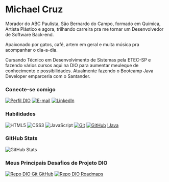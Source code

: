 
# Michael Cruz
Morador do ABC Paulista, São Bernardo do Campo, formado em Química, Artista Plástico e agora, trilhando carreira pra me tornar um Desenvolvedor de Software Back-end.

Apaixonado por gatos, café, artem em geral e muita música pra acompanhar o dia-a-dia.

Cursando Técnico em Desenvolvimento de Sistemas pela ETEC-SP e fazendo vários cursos aqui na DIO para aumentar meuleque de conhecimento e possibilidades.
Atualmente fazendo o Bootcamp Java Developer emparceria com o Santander.


### Conecte-se comigo
[![Perfil DIO](https://img.shields.io/badge/-Meu%20Perfil%20na%20DIO-30A3DC?style=for-the-badge)](https://web.dio.me/users/michaelcaxa)
[![E-mail](https://img.shields.io/badge/-Email-000?style=for-the-badge&logo=microsoft-outlook&logoColor=red)](michaelcruz.dev@gmail.com)
[![LinkedIn](https://img.shields.io/badge/-LinkedIn-000?style=for-the-badge&logo=linkedin&logoColor=blue)](https://www.linkedin.com/in/michael-cruz-90377423a/)

### Habilidades
![HTML5](https://img.shields.io/badge/HTML-000?style=for-the-badge&logo=html5&logoColor=red)
![CSS3](https://img.shields.io/badge/CSS3-000?style=for-the-badge&logo=css3&logoColor=blue)
![JavaScript](https://img.shields.io/badge/JavaScript-000?style=for-the-badge&logo=javascript&logoColor=yellow)
[![Git](https://img.shields.io/badge/Git-000?style=for-the-badge&logo=git&logoColor=red)](https://git-scm.com/doc) 
[![GitHub](https://img.shields.io/badge/GitHub-000?style=for-the-badge&logo=github&logoColor=white)](https://docs.github.com/)
[!Java](https://img.shields.io/badge/Java-000?style=for-the-badge&logo=java)

### GitHub Stats
![GitHub Stats](https://github-readme-stats.vercel.app/api?username=dev-MichaelCruz&theme=transparent&bg_color=000&border_color=30A3DC&show_icons=true&icon_color=30A3DC&title_color=E94D5F&text_color=FFF)


### Meus Principais Desafios de Projeto DIO
[![Repo DIO Git GitHub](https://github-readme-stats.vercel.app/api/pin/?username=elidianaandrade&repo=dio-lab-open-source&bg_color=000&border_color=30A3DC&show_icons=true&icon_color=30A3DC&title_color=E94D5F&text_color=FFF)](https://github.com/elidianaandrade/dio-lab-open-source)
[![Repo DIO Roadmaps](https://github-readme-stats.vercel.app/api/pin/?username=digitalinnovationone&repo=roadmaps&bg_color=000&border_color=30A3DC&show_icons=true&icon_color=30A3DC&title_color=E94D5F&text_color=FFF)](https://github.com/digitalinnovationone/roadmaps)
